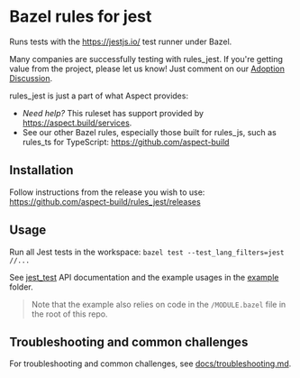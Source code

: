 # Bazel rules for jest

Runs tests with the https://jestjs.io/ test runner under Bazel.

Many companies are successfully testing with rules_jest. If you're getting value from the project, please let us know! Just comment on our [Adoption Discussion](https://github.com/aspect-build/rules_js/discussions/1000).

rules_jest is just a part of what Aspect provides:

- _Need help?_ This ruleset has support provided by https://aspect.build/services.
- See our other Bazel rules, especially those built for rules_js, such as rules_ts for TypeScript: https://github.com/aspect-build

## Installation

Follow instructions from the release you wish to use:
<https://github.com/aspect-build/rules_jest/releases>

## Usage

Run all Jest tests in the workspace: `bazel test --test_lang_filters=jest //...`

See [jest_test](docs/jest_test.md) API documentation and the example usages in the [example](https://github.com/aspect-build/rules_jest/tree/main/example/) folder.

> Note that the example also relies on code in the `/MODULE.bazel` file in the root of this repo.

## Troubleshooting and common challenges

For troubleshooting and common challenges, see [docs/troubleshooting.md](docs/troubleshooting.md).
